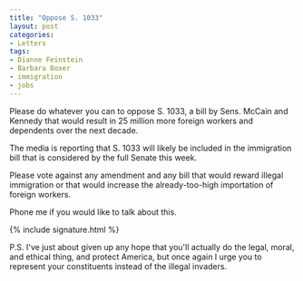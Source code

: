 ```yaml
---
title: "Oppose S. 1033"
layout: post
categories:
- Letters
tags:
- Dianne Feinstein
- Barbara Boxer
- immigration
- jobs
---
```


Please do whatever you can to oppose S. 1033, a bill by Sens. McCain and Kennedy that would result in 25 million more foreign workers and dependents over the next decade.

The media is reporting that S. 1033 will likely be included in the immigration bill that is considered by the full Senate this week. 

Please vote against any amendment and any bill that would reward illegal immigration or that would increase the already-too-high importation of foreign workers.

Phone me if you would like to talk about this.

{% include signature.html %}

P.S. I've just about given up any hope that you'll actually do the legal, moral, and ethical thing, and protect America, but once again I urge you to represent your constituents instead of the illegal invaders.
